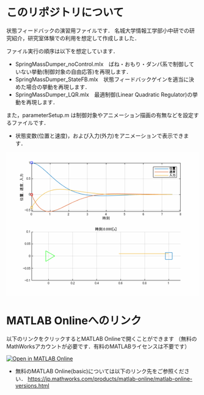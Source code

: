 # このリポジトリについて
状態フィードバックの演習用ファイルです．
名城大学情報工学部小中研での研究紹介，研究室体験での利用を想定して作成しました．

ファイル実行の順序は以下を想定しています．
- SpringMassDumper_noControl.mlx　ばね・おもり・ダンパ系で制御していない挙動(制御対象の自由応答)を再現します．
- SpringMassDumper_StateFB.mlx　状態フィードバックゲインを適当に決めた場合の挙動を再現します．
- SpringMassDumper_LQR.mlx　最適制御(Linear Quadratic Regulator)の挙動を再現します．

また，parameterSetup.m は制御対象やアニメーション描画の有無などを設定するファイルです．

- 状態変数(位置と速度)，および入力(外力)をアニメーションで表示できます．
<center><img src="sampleOut.gif" width="562" alt="figure_1.png"></center>

# MATLAB Onlineへのリンク
以下のリンクをクリックするとMATLAB Onlineで開くことができます
（無料のMathWorksアカウントが必要です．有料のMATLABライセンスは不要です）

[![Open in MATLAB Online](https://www.mathworks.com/images/responsive/global/open-in-matlab-online.svg)](https://matlab.mathworks.com/open/github/v1?repo=konakalab/stateFeedbackExercise)

- 無料のMATLAB Online(basic)については以下のリンク先をご参照ください．
  https://jp.mathworks.com/products/matlab-online/matlab-online-versions.html
